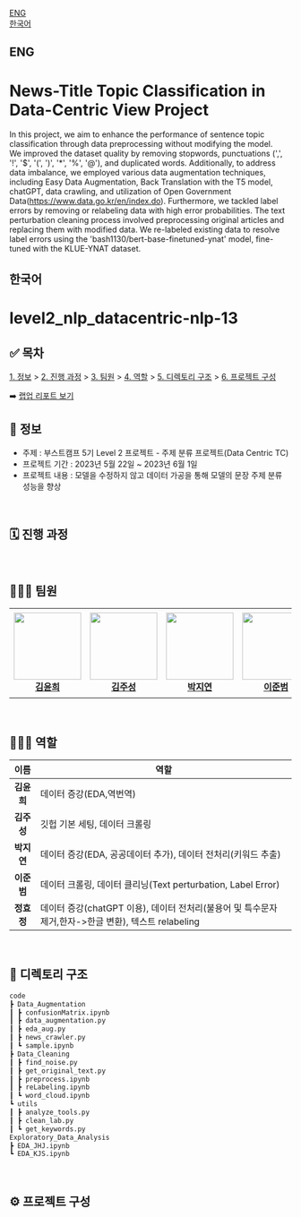 [ENG](#ENG)   
[한국어](#한국어)

## ENG
# News-Title Topic Classification in Data-Centric View Project

In this project, we aim to enhance the performance of sentence topic classification through data preprocessing without modifying the model.   
We improved the dataset quality by removing stopwords, punctuations (',', '!', '$', '(', ')', '*', '%', '@'), and duplicated words. Additionally, to address data imbalance, we employed various data augmentation techniques, including Easy Data Augmentation, Back Translation with the T5 model, chatGPT, data crawling, and utilization of Open Government Data(https://www.data.go.kr/en/index.do). Furthermore, we tackled label errors by removing or relabeling data with high error probabilities. The text perturbation cleaning process involved preprocessing original articles and replacing them with modified data. We re-labeled existing data to resolve label errors using the 'bash1130/bert-base-finetuned-ynat' model, fine-tuned with the KLUE-YNAT dataset.


## 한국어
# level2_nlp_datacentric-nlp-13

## ✅ 목차
[1. 정보](##-📜-정보) > [2. 진행 과정](##-진행-과정) > [3. 팀원](##-팀원) > [4. 역할](##-역할) > [5. 디렉토리 구조](##-%EB%94%94%EB%A0%89%ED%86%A0%EB%A6%AC-%EA%B5%AC%EC%A1%B0) > [6. 프로젝트 구성](##-프로젝트-구성)

➡️ [랩업 리포트 보기](https://docs.google.com/document/d/1uA5vxG0wrwAiOJLM7RKzawpjKWJ0YfSN0XgTKUeqoFg/edit?usp=sharing)
<br>

## 📜 정보
- 주제 : 부스트캠프 5기 Level 2 프로젝트 - 주제 분류 프로젝트(Data Centric TC)
- 프로젝트 기간 : 2023년 5월 22일 ~ 2023년 6월 1일
- 프로젝트 내용 : 모델을 수정하지 않고 데이터 가공을 통해 모델의 문장 주제 분류 성능을 향상

<br>

## 🗓️ 진행 과정


<br>

## 👨🏼‍💻 팀원

<table>
    <tr height="160px">
        <td align="center" width="150px">
            <a href="https://github.com/Yunhee000"><img height="120px" width="120px" src="https://avatars.githubusercontent.com/Yunhee000"/></a>
            <br/>
            <a href="https://github.com/Yunhee000"><strong>김윤희</strong></a>
            <br />
        </td>
        <td align="center" width="150px">
            <a href="https://github.com/8804who"><img height="120px" width="120px" src="https://avatars.githubusercontent.com/8804who"/></a>
            <br/>
            <a href="https://github.com/8804who"><strong>김주성</strong></a>
            <br />
        </td>
        <td align="center" width="150px">
            <a href="https://github.com/ella0106"><img height="120px" width="120px" src="https://avatars.githubusercontent.com/ella0106"/></a>
            <br/>
            <a href="https://github.com/ella0106"><strong>박지연</strong></a>
            <br />
        </td>
        <td align="center" width="150px">
            <a href="https://github.com/bom1215"><img height="120px" width="120px" src="https://avatars.githubusercontent.com/bom1215"/></a>
            <br/>
            <a href="https://github.com/bom1215"><strong>이준범</strong></a>
            <br />
        </td>
        <td align="center" width="150px">
            <a href="https://github.com/HYOJUNG08"><img height="120px" width="120px" src="https://avatars.githubusercontent.com/HYOJUNG08"/></a>
            <br/>
            <a href="https://github.com/HYOJUNG08"><strong>정효정</strong></a>
            <br />
        </td>
    </tr>
</table>
<br>

## 🧑🏻‍🔧 역할

| 이름 | 역할 |
| :----: | --- |
| **김윤희** | 데이터 증강(EDA,역번역) |
| **김주성** | 깃헙 기본 세팅, 데이터 크롤링 |
| **박지연** | 데이터 증강(EDA, 공공데이터 추가), 데이터 전처리(키워드 추출)  |
| **이준범** | 데이터 크롤링, 데이터 클리닝(Text perturbation, Label Error)  |
| **정효정** | 데이터 증강(chatGPT 이용), 데이터 전처리(불용어 및 특수문자 제거,한자->한글 변환), 텍스트 relabeling |

<br>

## 📁 디렉토리 구조

```bash
code
┣ Data_Augmentation
┃ ┣ confusionMatrix.ipynb
┃ ┣ data_augmentation.py
┃ ┣ eda_aug.py
┃ ┣ news_crawler.py
┃ ┗ sample.ipynb
┣ Data_Cleaning
┃ ┣ find_noise.py
┃ ┣ get_original_text.py
┃ ┣ preprocess.ipynb
┃ ┣ reLabeling.ipynb
┃ ┗ word_cloud.ipynb
┗ utils
┃ ┣ analyze_tools.py
┃ ┣ clean_lab.py
┃ ┗ get_keywords.py
Exploratory_Data_Analysis
┣ EDA_JHJ.ipynb
┗ EDA_KJS.ipynb
```
<br>

## ⚙️ 프로젝트 구성

